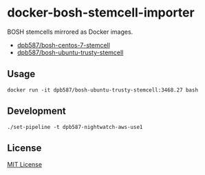 # docker-bosh-stemcell-importer

BOSH stemcells mirrored as Docker images.

 * [dpb587/bosh-centos-7-stemcell](https://hub.docker.com/r/dpb587/bosh-centos-7-stemcell/tags/)
 * [dpb587/bosh-ubuntu-trusty-stemcell](https://hub.docker.com/r/dpb587/bosh-ubuntu-trusty-stemcell/tags/)


## Usage

    docker run -it dpb587/bosh-ubuntu-trusty-stemcell:3468.27 bash


## Development

    ./set-pipeline -t dpb587-nightwatch-aws-use1


## License

[MIT License](LICENSE)
